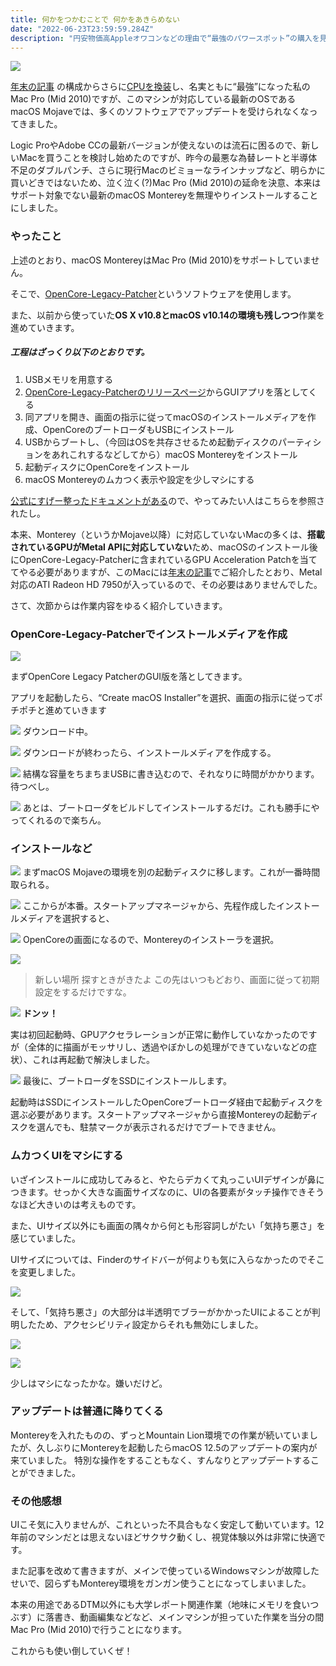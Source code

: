 ```yaml
---
title: 何かをつかむことで 何かをあきらめない
date: "2022-06-23T23:59:59.284Z"
description: "円安物価高Appleオワコンなどの理由で“最強のパワースポット”の購入を見送ることが決定したため、Mac Pro(Mid 2010)にmacOS Montereyを突っ込んだ話"
---
```


![](./img/img_01.jpg)

[年末の記事](/yt-advent2021-macpro/) の構成からさらに[CPUを換装](https://twitter.com/DE224_Cookie/status/1480437910138941440)し、名実ともに“最強”になった私のMac Pro (Mid 2010)ですが、このマシンが対応している最新のOSであるmacOS Mojaveでは、多くのソフトウェアでアップデートを受けられなくなってきました。

Logic ProやAdobe CCの最新バージョンが使えないのは流石に困るので、新しいMacを買うことを検討し始めたのですが、昨今の最悪な為替レートと半導体不足のダブルパンチ、さらに現行Macのビミョーなラインナップなど、明らかに買いどきではないため、泣く泣く(?)Mac Pro (Mid 2010)の延命を決意、本来はサポート対象でない最新のmacOS Montereyを無理やりインストールすることにしました。

### やったこと
上述のとおり、macOS MontereyはMac Pro (Mid 2010)をサポートしていません。

そこで、[OpenCore-Legacy-Patcher](https://github.com/dortania/OpenCore-Legacy-Patcher)というソフトウェアを使用します。

また、以前から使っていた**OS X v10.8とmacOS v10.14の環境も残しつつ**作業を進めていきます。

##### 工程はざっくり以下のとおりです。

1. USBメモリを用意する
1. [OpenCore-Legacy-Patcherのリリースページ](https://github.com/dortania/OpenCore-Legacy-Patcher/releases/)からGUIアプリを落としてくる
1. 同アプリを開き、画面の指示に従ってmacOSのインストールメディアを作成、OpenCoreのブートローダもUSBにインストール
1. USBからブートし、（今回はOSを共存させるため起動ディスクのパーティションをあれこれするなどしてから）macOS Montereyをインストール
1. 起動ディスクにOpenCoreをインストール
1. macOS Montereyのムカつく表示や設定を少しマシにする

[公式にすげー整ったドキュメントがある](https://dortania.github.io/OpenCore-Legacy-Patcher/)ので、やってみたい人はこちらを参照されたし。

本来、Monterey（というかMojave以降）に対応していないMacの多くは、**搭載されているGPUがMetal APIに対応していない**ため、macOSのインストール後にOpenCore-Legacy-Patcherに含まれているGPU Acceleration Patchを当ててやる必要がありますが、このMacには[年末の記事](/yt-advent2021-macpro/)でご紹介したとおり、Metal対応のATI Radeon HD 7950が入っているので、その必要はありませんでした。

さて、次節からは作業内容をゆるく紹介していきます。

### OpenCore-Legacy-Patcherでインストールメディアを作成

![](./img/img_02.png)

まずOpenCore Legacy PatcherのGUI版を落としてきます。

アプリを起動したら、“Create macOS Installer”を選択、画面の指示に従ってポチポチと進めていきます

![](./img/img_03.png)
ダウンロード中。

![](./img/img_04.png)
ダウンロードが終わったら、インストールメディアを作成する。

![](./img/img_05.png)
結構な容量をちまちまUSBに書き込むので、それなりに時間がかかります。待つべし。

![](./img/img_06.png)
あとは、ブートローダをビルドしてインストールするだけ。これも勝手にやってくれるので楽ちん。

### インストールなど

![](./img/img_07.png)
まずmacOS Mojaveの環境を別の起動ディスクに移します。これが一番時間取られる。

![](./img/img_08.png)
ここからが本番。スタートアップマネージャから、先程作成したインストールメディアを選択すると、

![](./img/img_09.png)
OpenCoreの画面になるので、Montereyのインストーラを選択。

![](./img/img_10.png)
> 新しい場所 探すときがきたよ
この先はいつもどおり、画面に従って初期設定をするだけですな。

![](./img/img_11.png)
**ドンッ！**

実は初回起動時、GPUアクセラレーションが正常に動作していなかったのですが（全体的に描画がモッサリし、透過やぼかしの処理ができていないなどの症状）、これは再起動で解決しました。

![](./img/img_12.png)
最後に、ブートローダをSSDにインストールします。

起動時はSSDにインストールしたOpenCoreブートローダ経由で起動ディスクを選ぶ必要があります。スタートアップマネージャから直接Montereyの起動ディスクを選んでも、駐禁マークが表示されるだけでブートできません。

### ムカつくUIをマシにする

いざインストールに成功してみると、やたらデカくて丸っこいUIデザインが鼻につきます。せっかく大きな画面サイズなのに、UIの各要素がタッチ操作できそうなほど大きいのは考えものです。

また、UIサイズ以外にも画面の隅々から何とも形容詞しがたい「気持ち悪さ」を感じていました。

UIサイズについては、Finderのサイドバーが何よりも気に入らなかったのでそこを変更しました。

![](./img/img_13.png)

そして、「気持ち悪さ」の大部分は半透明でブラーがかかったUIによることが判明したため、アクセシビリティ設定からそれも無効にしました。

![](./img/img_14.png)

![](./img/img_15.png)

少しはマシになったかな。嫌いだけど。

### アップデートは普通に降りてくる
Montereyを入れたものの、ずっとMountain Lion環境での作業が続いていましたが、久しぶりにMontereyを起動したらmacOS 12.5のアップデートの案内が来ていました。
特別な操作をすることもなく、すんなりとアップデートすることができました。

### その他感想
UIこそ気に入りませんが、これといった不具合もなく安定して動いています。12年前のマシンだとは思えないほどサクサク動くし、視覚体験以外は非常に快適です。

また記事を改めて書きますが、メインで使っているWindowsマシンが故障したせいで、図らずもMonterey環境をガンガン使うことになってしまいました。

本来の用途であるDTM以外にも大学レポート関連作業（地味にメモリを食いつぶす）に落書き、動画編集などなど、メインマシンが担っていた作業を当分の間Mac Pro (Mid 2010)で行うことになります。

これからも使い倒していくぜ！
